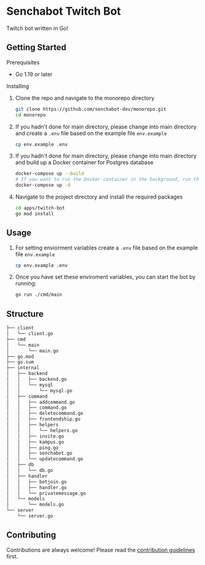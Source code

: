 # Senchabot Twitch Bot

Twitch bot written in Go!

## Getting Started

Prerequisites

* Go 1.19 or later

Installing

1. Clone the repo and navigate to the monorepo directory

   ```sh
   git clone https://github.com/senchabot-dev/monorepo.git
   cd monorepo
   ```

2. If you hadn't done for main directory,  please change into main directory and create a `.env` file based on the example file `env.example`

   ```sh
   cp env.example .env
   ```

3. If you hadn't done for main directory, please change into main directory and build up a Docker container for Postgres database

   ```sh
   docker-compose up --build
   # If you want to run the Docker container in the background, run this command instead of the command above:
   docker-compose up -d
   ```

4. Navigate to the project directory and install the required packages

   ```sh
   cd apps/twitch-bot
   go mod install
   ```

## Usage

1. For setting enviorment variables create a `.env` file based on the example file `env.example`

   ```sh
   cp env.example .env
   ```

2. Once you have set these enviroment variables, you can start the bot by running:

   ```sh
   go run ./cmd/main
   ```

## Structure

```bash
├── client
│   └── client.go
├── cmd
│   └── main
│       └── main.go
├── go.mod
├── go.sum
├── internal
│   ├── backend
│   │   ├── backend.go
│   │   └── mysql
│   │       └── mysql.go
│   ├── command
│   │   ├── addcommand.go
│   │   ├── command.go
│   │   ├── deletecommand.go
│   │   ├── frontendship.go
│   │   ├── helpers
│   │   │   └── helpers.go
│   │   ├── invite.go
│   │   ├── kampus.go
│   │   ├── ping.go
│   │   ├── senchabot.go
│   │   └── updatecommand.go
│   ├── db
│   │   └── db.go
│   ├── handler
│   │   ├── botjoin.go
│   │   ├── handler.go
│   │   └── privatemessage.go
│   └── models
│       └── models.go
└── server
    └── server.go
```

## Contributing

Contributions are always welcome! Please read the [contribution guidelines](../../CONTRIBUTING.md) first.

